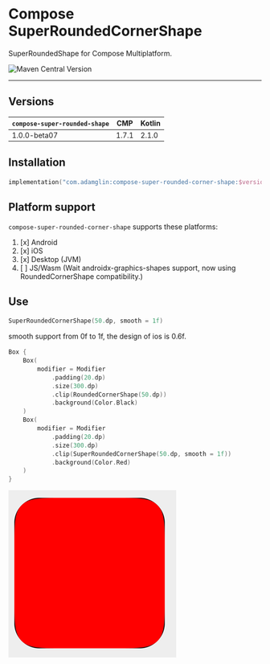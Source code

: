 # Compose SuperRoundedCornerShape

SuperRoundedShape for Compose Multiplatform.

![Maven Central Version](https://img.shields.io/maven-central/v/com.adamglin/compose-super-rounded-corner-shape)

---

## Versions

| `compose-super-rounded-shape` | CMP           | Kotlin |
|-------------------------------|---------------|--------|
| 1.0.0-beta07                  | 1.7.1         | 2.1.0  |


## Installation

```kts
implementation("com.adamglin:compose-super-rounded-corner-shape:$version")
```

## Platform support

`compose-super-rounded-corner-shape` supports these platforms:

1. [x] Android
2. [x] iOS
3. [x] Desktop (JVM)
4. [ ] JS/Wasm (Wait androidx-graphics-shapes support, now using RoundedCornerShape compatibility.)

## Use
```kotlin
SuperRoundedCornerShape(50.dp, smooth = 1f)
```

smooth support from 0f to 1f, the design of ios is 0.6f.

```kotlin
Box {
    Box(
        modifier = Modifier
            .padding(20.dp)
            .size(300.dp)
            .clip(RoundedCornerShape(50.dp))
            .background(Color.Black)
    )
    Box(
        modifier = Modifier
            .padding(20.dp)
            .size(300.dp)
            .clip(SuperRoundedCornerShape(50.dp, smooth = 1f))
            .background(Color.Red)
    )
}
```

![img.png](docs/images/readme.png)